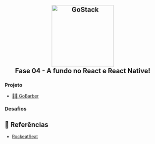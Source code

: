 <h2 align="center" >
  <img alt="GoStack" src="https://blog.hariken.co/wp-content/uploads/2019/03/react-logo.png" width="200px" /> <br/>
  Fase 04 - A fundo no React e React Native!
</h2>

### Projeto

- [ :haircut_man: GoBarber]()

### Desafios

## :memo: Referências

- [RockeatSeat](https://www.rocketseat.com.br/)
